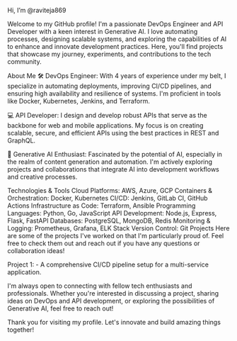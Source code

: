 Hi, I’m @raviteja869

Welcome to my GitHub profile! I'm a passionate DevOps Engineer and API Developer with a keen interest in Generative AI. I love automating processes, designing scalable systems, and exploring the capabilities of AI to enhance and innovate development practices. Here, you'll find projects that showcase my journey, experiments, and contributions to the tech community.

About Me
🛠️ DevOps Engineer: With 4 years of experience under my belt, I specialize in automating deployments, improving CI/CD pipelines, and ensuring high availability and resilience of systems. I'm proficient in tools like Docker, Kubernetes, Jenkins, and Terraform.

💻 API Developer: I design and develop robust APIs that serve as the backbone for web and mobile applications. My focus is on creating scalable, secure, and efficient APIs using the best practices in REST and GraphQL.

🤖 Generative AI Enthusiast: Fascinated by the potential of AI, especially in the realm of content generation and automation. I'm actively exploring projects and collaborations that integrate AI into development workflows and creative processes.

Technologies & Tools
Cloud Platforms: AWS, Azure, GCP
Containers & Orchestration: Docker, Kubernetes
CI/CD: Jenkins, GitLab CI, GitHub Actions
Infrastructure as Code: Terraform, Ansible
Programming Languages: Python, Go, JavaScript
API Development: Node.js, Express, Flask, FastAPI
Databases: PostgreSQL, MongoDB, Redis
Monitoring & Logging: Prometheus, Grafana, ELK Stack
Version Control: Git
Projects
Here are some of the projects I've worked on that I'm particularly proud of. Feel free to check them out and reach out if you have any questions or collaboration ideas!

Project 1:  - A comprehensive CI/CD pipeline setup for a multi-service application.
<!---
Project 2:  - A scalable API designed for high traffic applications, showcasing best practices in security and performance.
Project 3:  - An experimental project exploring the use of Generative AI in automating content creation.
Connect with Me
--->
I'm always open to connecting with fellow tech enthusiasts and professionals. Whether you're interested in discussing a project, sharing ideas on DevOps and API development, or exploring the possibilities of Generative AI, feel free to reach out!


<!---
Twitter: [Your Twitter Handle]
Email: [Your Email]
--->
Thank you for visiting my profile. Let's innovate and build amazing things together!
<!---
raviteja869/raviteja869 is a ✨ special ✨ repository because its `README.md` (this file) appears on your GitHub profile.
You can click the Preview link to take a look at your changes.
--->

